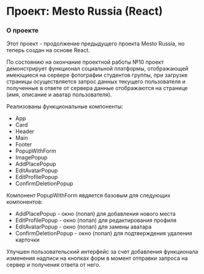 # Проект: Mesto Russia (React)


### О проекте
Этот проект - продолжение предыдущего проекта Mesto Russia, но теперь создан на основе React.

По состоянию на окончание проектной работы №10 проект демонстрирует функционал социальной платформы, отображающей имеющиеся на сервере фотографии студентов группы, при загрузке страницы осуществляется запрос данных текущего пользователя и полученные в ответе от сервера данные отображаются на странице (имя, описание и аватар пользователя).

Реализованы функциональные компоненты:
- App
- Card
- Header
- Main
- Footer
- PopupWithForm
- ImagePopup
- AddPlacePopup
- EditAvatarPopup
- EditProfilePopup
- ConfirmDeletionPopup

Компонент PopupWithForm явдяется базовым для следующих компонентов:
- AddPlacePopup - окно (попап) для добавления нового места
- EditProfilePopup - окно (попап) для редактирования профиля
- EditAvatarPopup - окно (попап) для замены аватара
- ConfirmDeletionPopup - окно (попап) для подтверждения удаления карточки

Улучшен пользовательский интерфейс за счет добавления функционала изменения надписи на кнопках форм в момент отправки запроса на сервер и получения ответа от него.
